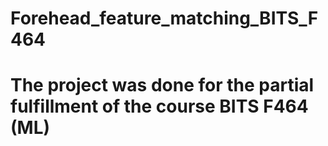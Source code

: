 # Forehead_feature_matching_BITS_F464
# The project was done for the partial fulfillment of the course BITS F464 (ML)
